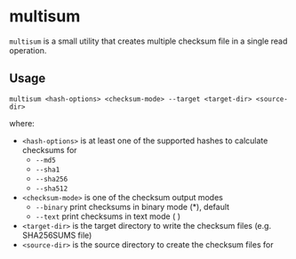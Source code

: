 # multisum

`multisum` is a small utility that creates multiple checksum file in a single read operation.


## Usage

    multisum <hash-options> <checksum-mode> --target <target-dir> <source-dir>

where:

- `<hash-options>` is at least one of the supported hashes to calculate checksums for
    - `--md5`
    - `--sha1`
    - `--sha256`
    - `--sha512`
- `<checksum-mode>` is one of the checksum output modes
    - `--binary` print checksums in binary mode (*), default
    - `--text` print checksums in text mode ( )
- `<target-dir>` is the target directory to write the checksum files (e.g. SHA256SUMS file)
- `<source-dir>` is the source directory to create the checksum files for
